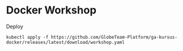 # Docker Workshop


Deploy
```
kubectl apply -f https://github.com/GlobeTeam-Platform/ga-kursus-docker/releases/latest/download/workshop.yaml
```
